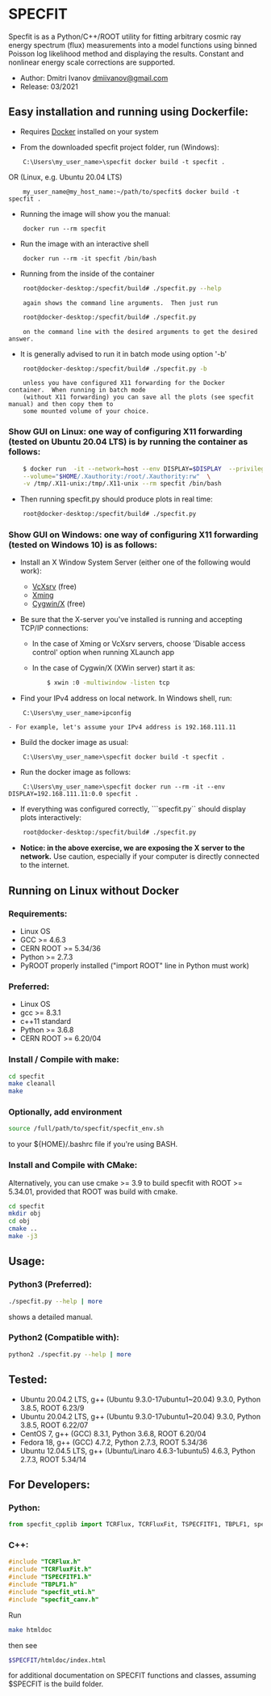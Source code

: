 # SPECFIT

Specfit is as a Python/C++/ROOT utility for fitting arbitrary cosmic ray energy spectrum (flux) measurements into a model functions using binned Poisson log likelihood method and displaying the results.  Constant and nonlinear energy scale corrections are supported.

* Author: Dmitri Ivanov <dmiivanov@gmail.com>
* Release: 03/2021


## Easy installation and running using Dockerfile:


- Requires [Docker](https://docs.docker.com/get-docker/) installed on your system


- From the downloaded specfit project folder, run (Windows):

```shell
	C:\Users\my_user_name>\specfit docker build -t specfit .
```

OR (Linux, e.g. Ubuntu 20.04 LTS)

```shell
	my_user_name@my_host_name:~/path/to/specfit$ docker build -t specfit .
```

- Running the image will show you the manual:

```shell
	docker run --rm specfit
```

- Run the image with an interactive shell

```shell
	docker run --rm -it specfit /bin/bash
```

- Running from the inside of the container

```bash
	root@docker-desktop:/specfit/build# ./specfit.py --help
```
	    again shows the command line arguments.  Then just run

```bash
	root@docker-desktop:/specfit/build# ./specfit.py
```
	    on the command line with the desired arguments to get the desired answer.
	
- It is generally advised to run it in batch mode using option '-b'

```bash
	root@docker-desktop:/specfit/build# ./specfit.py -b
```
	    unless you have configured X11 forwarding for the Docker container.  When running in batch mode 
	    (without X11 forwarding) you can save all the plots (see specfit manual) and then copy them to 
	    some mounted volume of your choice.
		
### Show GUI on Linux: one way of configuring X11 forwarding (tested on Ubuntu 20.04 LTS) is by running the container as follows:

```bash
	$ docker run  -it --network=host --env DISPLAY=$DISPLAY  --privileged   \
	--volume="$HOME/.Xauthority:/root/.Xauthority:rw"  \
	-v /tmp/.X11-unix:/tmp/.X11-unix --rm specfit /bin/bash
```

- Then running specfit.py should produce plots in real time:

```bash
	root@docker-desktop:/specfit/build# ./specfit.py
```

### Show GUI on Windows: one way of configuring X11 forwarding (tested on Windows 10) is as follows:
- Install an X Window System Server (either one of the following would work):
  - [VcXsrv](https://sourceforge.net/projects/vcxsrv/) (free)
  - [Xming](http://www.straightrunning.com/XmingNotes/)
  - [Cygwin/X](https://x.cygwin.com/)  (free)

- Be sure that the X-server you've installed is running and accepting TCP/IP connections:
  - In the case of Xming or VcXsrv servers, choose 'Disable access control' option when running XLaunch app
  - In the case of Cygwin/X (XWin server) start it as:
  
	```bash
		$ xwin :0 -multiwindow -listen tcp
	```
- Find your IPv4 address on local network. In Windows shell, run:

```shell
	C:\Users\my_user_name>ipconfig
```
	- For example, let's assume your IPv4 address is 192.168.111.11

- Build the docker image as usual: 

```shell
	C:\Users\my_user_name>\specfit docker build -t specfit .
```
- Run the docker image as follows:

```shell
	C:\Users\my_user_name>\specfit docker run --rm -it --env DISPLAY=192.168.111.11:0.0 specfit .
```

- If everything was configured correctly, ```specfit.py`` should display plots interactively:

```bash
	root@docker-desktop:/specfit/build# ./specfit.py
```

- **Notice: in the above exercise, we are exposing the X server to the network.**  Use caution, especially if your computer is
  directly connected to the internet.

## Running on Linux without Docker

### Requirements:
- Linux OS
- GCC >= 4.6.3 
- CERN ROOT >= 5.34/36
- Python >= 2.7.3
- PyROOT properly installed ("import ROOT" line in Python must work)

### Preferred:
- Linux OS
- gcc >= 8.3.1
- c++11 standard
- Python >= 3.6.8
- CERN ROOT >= 6.20/04

### Install / Compile with make:
```bash
cd specfit
make cleanall
make
```

### Optionally, add environment 

```bash
source /full/path/to/specfit/specfit_env.sh 
```	
to your ${HOME}/.bashrc file if you're using BASH. 

### Install and Compile with CMake:

Alternatively, you can use cmake >= 3.9 to build specfit with ROOT >= 5.34.01, provided that ROOT was build with cmake.

```bash
cd specfit
mkdir obj
cd obj
cmake ..
make -j3
```
## Usage:

### Python3 (Preferred): 

```bash
./specfit.py --help | more 
```
shows a detailed manual.

### Python2 (Compatible with): 

```bash
python2 ./specfit.py --help | more
```


## Tested:

* Ubuntu 20.04.2 LTS, g++ (Ubuntu 9.3.0-17ubuntu1~20.04) 9.3.0, Python 3.8.5, ROOT 6.23/9
* Ubuntu 20.04.2 LTS, g++ (Ubuntu 9.3.0-17ubuntu1~20.04) 9.3.0, Python 3.8.5, ROOT 6.22/07
* CentOS 7, g++ (GCC) 8.3.1, Python 3.6.8, ROOT 6.20/04   
* Fedora 18, g++ (GCC) 4.7.2, Python 2.7.3, ROOT 5.34/36
* Ubuntu 12.04.5 LTS, g++ (Ubuntu/Linaro 4.6.3-1ubuntu5) 4.6.3, Python 2.7.3, ROOT 5.34/14 

## For Developers:
### Python:
```python
from specfit_cpplib import TCRFlux, TCRFluxFit, TSPECFITF1, TBPLF1, specfit_uti, specfit_canv
```
### C++:
```c++
#include "TCRFlux.h"
#include "TCRFluxFit.h"
#include "TSPECFITF1.h"
#include "TBPLF1.h"
#include "specfit_uti.h"
#include "specfit_canv.h"
```
Run
```bash
make htmldoc
```
then see 
```bash
$SPECFIT/htmldoc/index.html 
```
for additional documentation on SPECFIT functions and classes, assuming $SPECFIT is the build folder.
